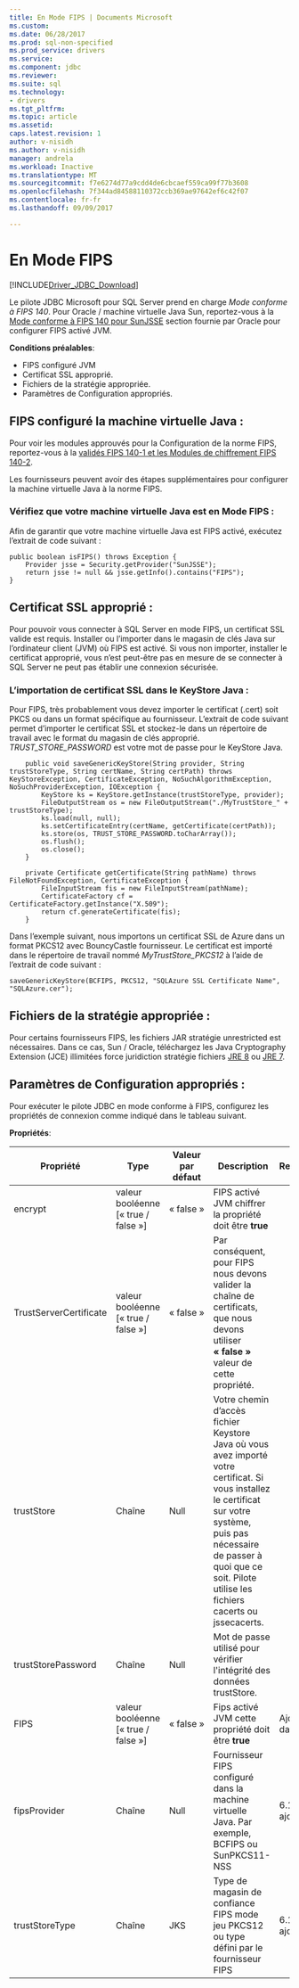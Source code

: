 ```yaml
---
title: En Mode FIPS | Documents Microsoft
ms.custom: 
ms.date: 06/28/2017
ms.prod: sql-non-specified
ms.prod_service: drivers
ms.service: 
ms.component: jdbc
ms.reviewer: 
ms.suite: sql
ms.technology:
- drivers
ms.tgt_pltfrm: 
ms.topic: article
ms.assetid: 
caps.latest.revision: 1
author: v-nisidh
ms.author: v-nisidh
manager: andrela
ms.workload: Inactive
ms.translationtype: MT
ms.sourcegitcommit: f7e6274d77a9cdd4de6cbcaef559ca99f77b3608
ms.openlocfilehash: 7f344ad84588110372ccb369ae97642ef6c42f07
ms.contentlocale: fr-fr
ms.lasthandoff: 09/09/2017

---
```

# <a name="fips-mode"></a>En Mode FIPS
[!INCLUDE[Driver_JDBC_Download](../../includes/driver_jdbc_download.md)]

Le pilote JDBC Microsoft pour SQL Server prend en charge *Mode conforme à FIPS 140*. Pour Oracle / machine virtuelle Java Sun, reportez-vous à la [Mode conforme à FIPS 140 pour SunJSSE](https://docs.oracle.com/javase/7/docs/technotes/guides/security/jsse/FIPS.html) section fournie par Oracle pour configurer FIPS activé JVM. 

**Conditions préalables**:
* FIPS configuré JVM
* Certificat SSL approprié.
* Fichiers de la stratégie appropriée. 
* Paramètres de Configuration appropriés. 


## <a name="fips-configured-jvm"></a>FIPS configuré la machine virtuelle Java :

Pour voir les modules approuvés pour la Configuration de la norme FIPS, reportez-vous à la [validés FIPS 140-1 et les Modules de chiffrement FIPS 140-2](http://csrc.nist.gov/groups/STM/cmvp/documents/140-1/1401val2016.htm). 

Les fournisseurs peuvent avoir des étapes supplémentaires pour configurer la machine virtuelle Java à la norme FIPS.

### <a name="ensure-your-jvm-is-in-fips-mode"></a>Vérifiez que votre machine virtuelle Java est en Mode FIPS :
Afin de garantir que votre machine virtuelle Java est FIPS activé, exécutez l’extrait de code suivant : 

````
public boolean isFIPS() throws Exception {
    Provider jsse = Security.getProvider("SunJSSE");
    return jsse != null && jsse.getInfo().contains("FIPS");
}
````

## <a name="appropriate-ssl-certificate"></a>Certificat SSL approprié :
Pour pouvoir vous connecter à SQL Server en mode FIPS, un certificat SSL valide est requis. Installer ou l’importer dans le magasin de clés Java sur l’ordinateur client (JVM) où FIPS est activé. Si vous non importer, installer le certificat approprié, vous n’est peut-être pas en mesure de se connecter à SQL Server ne peut pas établir une connexion sécurisée.

### <a name="importing-ssl-certificate-in-java-keystore"></a>L’importation de certificat SSL dans le KeyStore Java :
Pour FIPS, très probablement vous devez importer le certificat (.cert) soit PKCS ou dans un format spécifique au fournisseur. L’extrait de code suivant permet d’importer le certificat SSL et stockez-le dans un répertoire de travail avec le format du magasin de clés approprié. _TRUST_STORE_PASSWORD_ est votre mot de passe pour le KeyStore Java. 

````
    public void saveGenericKeyStore(String provider, String trustStoreType, String certName, String certPath) throws KeyStoreException, CertificateException, NoSuchAlgorithmException, NoSuchProviderException, IOException {
        KeyStore ks = KeyStore.getInstance(trustStoreType, provider);
        FileOutputStream os = new FileOutputStream("./MyTrustStore_" + trustStoreType);
        ks.load(null, null);
        ks.setCertificateEntry(certName, getCertificate(certPath));
        ks.store(os, TRUST_STORE_PASSWORD.toCharArray());
        os.flush();
        os.close();
    }

    private Certificate getCertificate(String pathName) throws FileNotFoundException, CertificateException {
        FileInputStream fis = new FileInputStream(pathName);
        CertificateFactory cf = CertificateFactory.getInstance("X.509");
        return cf.generateCertificate(fis);
    }

````


Dans l’exemple suivant, nous importons un certificat SSL de Azure dans un format PKCS12 avec BouncyCastle fournisseur. Le certificat est importé dans le répertoire de travail nommé _MyTrustStore_PKCS12_ à l’aide de l’extrait de code suivant :

` saveGenericKeyStore(BCFIPS, PKCS12, "SQLAzure SSL Certificate Name", "SQLAzure.cer"); `

## <a name="appropriate-policy-files"></a>Fichiers de la stratégie appropriée : 
Pour certains fournisseurs FIPS, les fichiers JAR stratégie unrestricted est nécessaires. Dans ce cas, Sun / Oracle, téléchargez les Java Cryptography Extension (JCE) illimitées force juridiction stratégie fichiers [JRE 8](http://www.oracle.com/technetwork/java/javase/downloads/jce8-download-2133166.html) ou [JRE 7](http://www.oracle.com/technetwork/java/javase/downloads/jce-7-download-432124.html). 

## <a name="appropriate-configuration-parameters"></a>Paramètres de Configuration appropriés : 
Pour exécuter le pilote JDBC en mode conforme à FIPS, configurez les propriétés de connexion comme indiqué dans le tableau suivant. 

**Propriétés**: 

|Propriété|Type|Valeur par défaut| Description|Remarques|
|---|---|---|---|---|
|encrypt|valeur booléenne [« true / false »]|« false »|FIPS activé JVM chiffrer la propriété doit être **true**||
|TrustServerCertificate|valeur booléenne [« true / false »]|« false »|Par conséquent, pour FIPS nous devons valider la chaîne de certificats, que nous devons utiliser **« false »** valeur de cette propriété. ||
|trustStore|Chaîne|Null|Votre chemin d’accès fichier Keystore Java où vous avez importé votre certificat. Si vous installez le certificat sur votre système, puis pas nécessaire de passer à quoi que ce soit. Pilote utilise les fichiers cacerts ou jssecacerts.||
|trustStorePassword|Chaîne|Null|Mot de passe utilisé pour vérifier l'intégrité des données trustStore.||
|FIPS|valeur booléenne [« true / false »]|« false »|Fips activé JVM cette propriété doit être **true**|Ajouté dans 6.1.4||
|fipsProvider|Chaîne|Null|Fournisseur FIPS configuré dans la machine virtuelle Java. Par exemple, BCFIPS ou SunPKCS11-NSS |6.1.2 ajouté dans|
|trustStoreType|Chaîne|JKS|Type de magasin de confiance FIPS mode jeu PKCS12 ou type défini par le fournisseur FIPS |6.1.2 ajouté dans||



  

